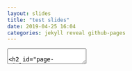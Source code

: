 ```yaml
---
layout: slides
title: "test slides"
date: 2019-04-25 16:04
categories: jekyll reveal github-pages
---
```


<section data-markdown data-separator="^\n---\n$" data-separator-vertical="^\n--\n$">
    <textarea data-template>

## Page title

A paragraph with some text and a [link](http://hakim.se).

```rust
fn foo() {}
```

---

- another slide
- with a fragment <!-- .element: class=\"fragment\" -->

--

and a vertical slide

---

# FIN

    </textarea>

</section>
